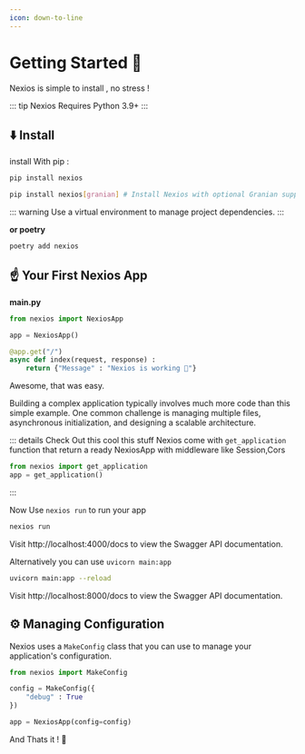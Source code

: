 ```yaml
---
icon: down-to-line
---
```


# Getting Started 🚀

Nexios is simple to install , no stress !

::: tip
Nexios Requires Python 3.9+
:::



## ⬇️ Install 
install With pip :

```sh
pip install nexios

pip install nexios[granian] # Install Nexios with optional Granian support
```

::: warning
Use a virtual environment to manage project dependencies.
:::

**____________________or poetry____________________**

```bash
poetry add nexios
```


## ☝️ Your First Nexios App
**main.py**
```py
from nexios import NexiosApp

app = NexiosApp()

@app.get("/")
async def index(request, response) :
    return {"Message" : "Nexios is working 🚀"}

```



Awesome, that was easy.

Building a complex application typically involves much more code than this simple example. One common challenge is managing multiple files, asynchronous initialization, and designing a scalable architecture.


::: details Check Out this cool this stuff
Nexios come with `get_application` function that return a ready NexiosApp  with middleware like Session,Cors
```py {2}
from nexios import get_application
app = get_application()

```
:::

Now Use `nexios run` to run your app

```bash
nexios run
```
Visit http://localhost:4000/docs to view the Swagger API documentation.

Alternatively you can use `uvicorn main:app`

```bash
uvicorn main:app --reload
```

Visit http://localhost:8000/docs to view the Swagger API documentation.

## ⚙️ Managing Configuration

Nexios uses a `MakeConfig` class that you can use to manage your application's configuration.

```py
from nexios import MakeConfig

config = MakeConfig({
    "debug" : True
})

app = NexiosApp(config=config)


```

And Thats it ! 🚀